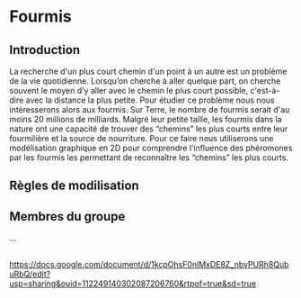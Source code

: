 # Fourmis
## Introduction
La recherche d'un plus court chemin d'un point à un autre est un problème de la vie quotidienne. Lorsqu’on cherche à aller quelque part, on cherche souvent le moyen d’y aller avec le chemin le plus court possible, c'est-à-dire avec la distance la plus petite. Pour étudier ce problème nous nous intéresserons alors aux fourmis. Sur Terre, le nombre de fourmis serait d'au moins 20 millions de milliards. Malgré leur petite taille, les fourmis dans la nature ont une capacité de trouver des “chemins” les plus courts entre leur fourmilière et la source de nourriture. Pour ce faire nous utiliserons une modélisation graphique en 2D pour comprendre l’influence des phéromones par les fourmis les permettant de reconnaître les “chemins” les plus courts. 
## Règles de modilisation

##  Membres du groupe 
...
##
https://docs.google.com/document/d/1kcpOhsF0nlMxDE8Z_nbvPURh8QubuRbQ/edit?usp=sharing&ouid=112249140302087206760&rtpof=true&sd=true

